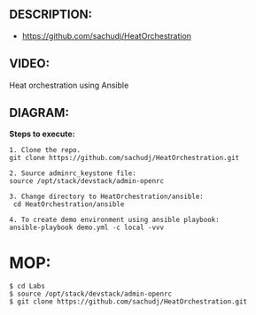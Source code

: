 ## DESCRIPTION:

* https://github.com/sachudj/HeatOrchestration

## VIDEO:
Heat orchestration using Ansible



## DIAGRAM:


**Steps to execute:**

	1. Clone the repo.
	git clone https://github.com/sachudj/HeatOrchestration.git
	
	2. Source adminrc_keystone file:
	source /opt/stack/devstack/admin-openrc
	
	3. Change directory to HeatOrchestration/ansible:
	 cd HeatOrchestration/ansible
	
	4. To create demo environment using ansible playbook: 
	ansible-playbook demo.yml -c local -vvv





# MOP:
```
$ cd Labs
$ source /opt/stack/devstack/admin-openrc
$ git clone https://github.com/sachudj/HeatOrchestration.git  
```
